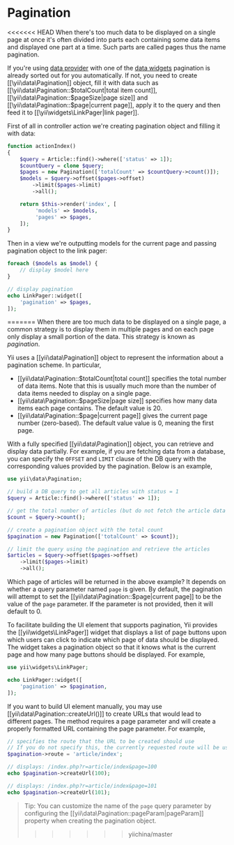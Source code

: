 Pagination
==========

<<<<<<< HEAD
When there's too much data to be displayed on a single page at once it's often divided into
parts each containing some data items and displayed one part at a time. Such parts are called
pages thus the name pagination.
  
If you're using [data provider](output-data-providers.md) with one of the [data widgets](output-data-widgets.md)
pagination is already sorted out for you automatically. If not, you need to create [[\yii\data\Pagination]]
object, fill it with data such as [[\yii\data\Pagination::$totalCount|total item count]],
[[\yii\data\Pagination::$pageSize|page size]] and [[\yii\data\Pagination::$page|current page]], apply
it to the query and then feed it to [[\yii\widgets\LinkPager|link pager]].


First of all in controller action we're creating pagination object and filling it with data:

```php
function actionIndex()
{
    $query = Article::find()->where(['status' => 1]);
    $countQuery = clone $query;
    $pages = new Pagination(['totalCount' => $countQuery->count()]);
    $models = $query->offset($pages->offset)
        ->limit($pages->limit)
        ->all();

    return $this->render('index', [
         'models' => $models,
         'pages' => $pages,
    ]);
}
```

Then in a view we're outputting models for the current page and passing pagination object to the link pager:

```php
foreach ($models as $model) {
    // display $model here
}

// display pagination
echo LinkPager::widget([
    'pagination' => $pages,
]);
```
=======
When there are too much data to be displayed on a single page, a common strategy is to display them in multiple
pages and on each page only display a small portion of the data. This strategy is known as *pagination*.

Yii uses a [[yii\data\Pagination]] object to represent the information about a pagination scheme. In particular,

* [[yii\data\Pagination::$totalCount|total count]] specifies the total number of data items. Note that this
  is usually much more than the number of data items needed to display on a single page.
* [[yii\data\Pagination::$pageSize|page size]] specifies how many data items each page contains. The default
  value is 20.
* [[yii\data\Pagination::$page|current page]] gives the current page number (zero-based). The default value
  value is 0, meaning the first page.

With a fully specified [[yii\data\Pagination]] object, you can retrieve and display data partially. For example,
if you are fetching data from a database, you can specify the `OFFSET` and `LIMIT` clause of the DB query with
the corresponding values provided by the pagination. Below is an example, 

```php
use yii\data\Pagination;

// build a DB query to get all articles with status = 1
$query = Article::find()->where(['status' => 1]);

// get the total number of articles (but do not fetch the article data yet)
$count = $query->count();

// create a pagination object with the total count
$pagination = new Pagination(['totalCount' => $count]);

// limit the query using the pagination and retrieve the articles
$articles = $query->offset($pages->offset)
    ->limit($pages->limit)
    ->all();
```

Which page of articles will be returned in the above example? It depends on whether a query parameter named `page`
is given. By default, the pagination will attempt to set the [[yii\data\Pagination::$page|current page]] to be
the value of the `page` parameter. If the parameter is not provided, then it will default to 0.

To facilitate building the UI element that supports pagination, Yii provides the [[yii\widgets\LinkPager]] widget
that displays a list of page buttons upon which users can click to indicate which page of data should be displayed.
The widget takes a pagination object so that it knows what is the current page and how many page buttons should
be displayed. For example,

```php
use yii\widgets\LinkPager;

echo LinkPager::widget([
    'pagination' => $pagination,
]);
```

If you want to build UI element manually, you may use [[yii\data\Pagination::createUrl()]] to create URLs that
would lead to different pages. The method requires a page parameter and will create a properly formatted URL
containing the page parameter. For example,

```php
// specifies the route that the URL to be created should use
// If you do not specify this, the currently requested route will be used
$pagination->route = 'article/index';

// displays: /index.php?r=article/index&page=100
echo $pagination->createUrl(100);

// displays: /index.php?r=article/index&page=101
echo $pagination->createUrl(101);
```

> Tip: You can customize the name of the `page` query parameter by configuring the
  [[yii\data\Pagination::pageParam|pageParam]] property when creating the pagination object.
>>>>>>> yiichina/master
